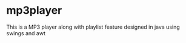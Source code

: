 # mp3player
This is a MP3 player along with playlist feature designed in java using swings and awt 
